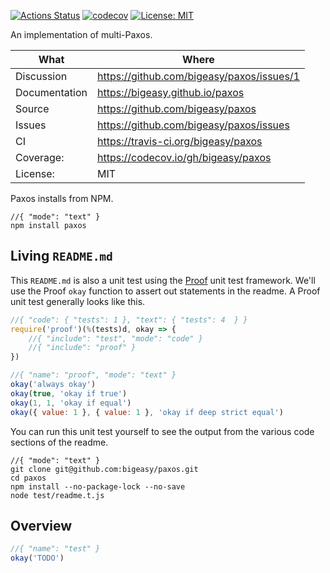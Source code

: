 [![Actions Status](https://github.com/bigeasy/paxos/workflows/Node%20CI/badge.svg)](https://github.com/bigeasy/paxos/actions)
[![codecov](https://codecov.io/gh/bigeasy/paxos/branch/master/graph/badge.svg)](https://codecov.io/gh/bigeasy/paxos)
[![License: MIT](https://img.shields.io/badge/License-MIT-yellow.svg)](https://opensource.org/licenses/MIT)

An implementation of multi-Paxos.

| What          | Where                                     |
| --- | --- |
| Discussion    | https://github.com/bigeasy/paxos/issues/1 |
| Documentation | https://bigeasy.github.io/paxos           |
| Source        | https://github.com/bigeasy/paxos          |
| Issues        | https://github.com/bigeasy/paxos/issues   |
| CI            | https://travis-ci.org/bigeasy/paxos       |
| Coverage:     | https://codecov.io/gh/bigeasy/paxos       |
| License:      | MIT                                       |

Paxos installs from NPM.

```
//{ "mode": "text" }
npm install paxos
```

## Living `README.md`

This `README.md` is also a unit test using the
[Proof](https://github.com/bigeasy/proof) unit test framework. We'll use the
Proof `okay` function to assert out statements in the readme. A Proof unit test
generally looks like this.

```javascript
//{ "code": { "tests": 1 }, "text": { "tests": 4  } }
require('proof')(%(tests)d, okay => {
    //{ "include": "test", "mode": "code" }
    //{ "include": "proof" }
})
```

```javascript
//{ "name": "proof", "mode": "text" }
okay('always okay')
okay(true, 'okay if true')
okay(1, 1, 'okay if equal')
okay({ value: 1 }, { value: 1 }, 'okay if deep strict equal')
```

You can run this unit test yourself to see the output from the various
code sections of the readme.

```text
//{ "mode": "text" }
git clone git@github.com:bigeasy/paxos.git
cd paxos
npm install --no-package-lock --no-save
node test/readme.t.js
```

## Overview

```javascript
//{ "name": "test" }
okay('TODO')
```
